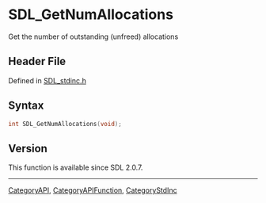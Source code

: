 # SDL_GetNumAllocations

Get the number of outstanding (unfreed) allocations

## Header File

Defined in [SDL_stdinc.h](https://github.com/libsdl-org/SDL/blob/SDL2/include/SDL_stdinc.h)

## Syntax

```c
int SDL_GetNumAllocations(void);
```

## Version

This function is available since SDL 2.0.7.





----
[CategoryAPI](CategoryAPI), [CategoryAPIFunction](CategoryAPIFunction), [CategoryStdInc](CategoryStdInc)

